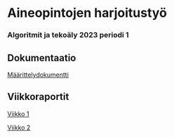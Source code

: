 # Aineopintojen harjoitustyö

### Algoritmit ja tekoäly 2023 periodi 1


## Dokumentaatio

[Määrittelydokumentti](dokumentaatio/maarittely.md)


## Viikkoraportit

[Viikko 1](dokumentaatio/viikko01.md)

[Viikko 2](dokumentaatio/viikko02.md)
